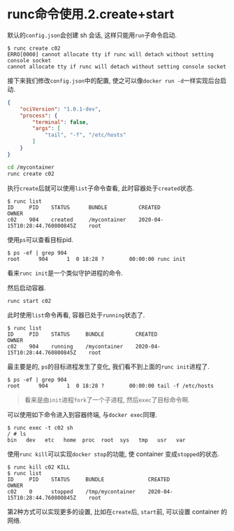 # runc命令使用.2.create+start

默认的`config.json`会创建 sh 会话, 这样只能用`run`子命令启动.

```
$ runc create c02
ERRO[0000] cannot allocate tty if runc will detach without setting console socket
cannot allocate tty if runc will detach without setting console socket
```

接下来我们修改`config.json`中的配置, 使之可以像`docker run -d`一样实现后台启动.

```json
{
	"ociVersion": "1.0.1-dev",
	"process": {
		"terminal": false,
		"args": [
			"tail", "-f", "/etc/hosts"
		]
	}
}
```

```bash
cd /mycontainer
runc create c02
```

执行`create`后就可以使用`list`子命令查看, 此时容器处于`created`状态.

```console
$ runc list
ID     PID    STATUS      BUNDLE          CREATED                           OWNER
c02    904    created     /mycontainer    2020-04-15T10:28:44.760800845Z    root
```

使用`ps`可以查看目标pid.

```console
$ ps -ef | grep 904
root      904      1  0 18:28 ?        00:00:00 runc init
```

看来`runc init`是一个类似守护进程的命令.

然后启动容器.

```
runc start c02
```

此时使用`list`命令再看, 容器已处于`running`状态了.

```console
$ runc list
ID     PID    STATUS     BUNDLE          CREATED                           OWNER
c02    904    running    /mycontainer    2020-04-15T10:28:44.760800845Z    root
```

最主要是的, `ps`的目标进程发生了变化, 我们看不到上面的`runc init`进程了.

```console
$ ps -ef | grep 904
root      904      1  0 18:28 ?        00:00:00 tail -f /etc/hosts
```

> 看来是由`init`进程`fork`了一个子进程, 然后`exec`了目标命令啊.

可以使用如下命令进入到容器终端, 与`docker exec`同理.

```console
$ runc exec -t c02 sh
/ # ls
bin   dev   etc   home  proc  root  sys   tmp   usr   var
```

使用`runc kill`可以实现`docker stop`的功能, 使 container 变成`stopped`的状态.

```console
$ runc kill c02 KILL
$ runc list
ID     PID    STATUS     BUNDLE              CREATED                           OWNER
c02    0      stopped    /tmp/mycontainer    2020-04-15T10:28:44.760800845Z    root
```

第2种方式可以实现更多的设置, 比如在`create`后, `start`前, 可以设置 container 的网络.
